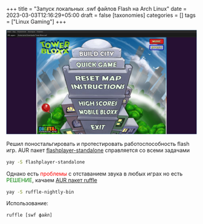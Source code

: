 +++
title = "Запуск локальных .swf файлов Flash на Arch Linux"
date = 2023-03-03T12:16:29+05:00
draft = false
[taxonomies]
categories = []
tags = ["Linux Gaming"]
+++

![](/images/flash-swf-on-linux/1667684021.png)

Решил поностальгировать и протестировать работоспособность flash игр.
AUR пакет [flashplayer-standalone](https://aur.archlinux.org/packages/flashplayer-standalone) справляется со всеми задачами

```bash
yay -S flashplayer-standalone
```

Однако есть <span style="color:red">проблемы</span> с отставанием звука в любых играх но есть <span style="color:green">РЕШЕНИЕ</span>, качаем [AUR пакет ruffle](https://aur.archlinux.org/packages/ruffle-nightly-bin)

```bash
yay -S ruffle-nightly-bin
```

Использование:

```bash
ruffle [swf файл]
```
